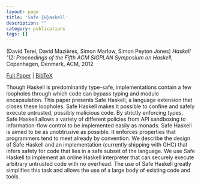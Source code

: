 ```yaml
---
layout: page
title: 'Safe {H}askell'
description: ""
category: publications
tags: []
---
```

(David Terei, David Mazières, Simon Marlow, Simon Peyton Jones) *Haskell '12: Proceedings of the Fifth ACM SIGPLAN Symposium on Haskell*, Copenhagen, Denmark, ACM, 2012

<a href="http://simonmar.github.io/bib/papers/safe-haskell.pdf">Full Paper</a> | <a href="safe-haskell-2012.bib">BibTeX</a>

Though Haskell is predominantly type-safe, implementations contain a
few loopholes through which code can bypass typing and module
encapsulation.  This paper presents Safe Haskell, a language
extension that closes these loopholes.  Safe Haskell makes it possible
to confine and safely execute untrusted, possibly malicious code.  By
strictly enforcing types, Safe Haskell allows a variety of different
policies from API sandboxing to information-flow control to be
implemented easily as monads. Safe Haskell is aimed to be as
unobtrusive as possible. It enforces properties that programmers tend
to meet already by convention. We describe the design of Safe Haskell
and an implementation (currently shipping with GHC) that infers safety
for code that lies in a safe subset of the language.  We use Safe
Haskell to implement an online Haskell interpreter that can securely
execute arbitrary untrusted code with no overhead. The use of Safe
Haskell greatly simplifies this task and allows the use of a large
body of existing code and tools.
